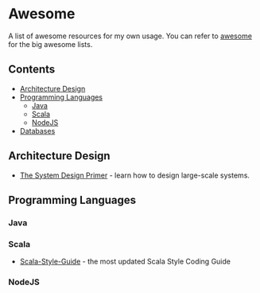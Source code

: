 # Awesome
A list of awesome resources for my own usage. You can refer to [awesome](https://github.com/sindresorhus/awesome) for the big awesome lists.  

## Contents
- [Architecture Design](#architecture-design)
- [Programming Languages](#programming-languages)
  * [Java](#java)
  * [Scala](#scala)
  * [NodeJS](#nodejs)
- [Databases](#databases)

## Architecture Design
* [The System Design Primer](https://github.com/donnemartin/system-design-primer) - learn how to design large-scale systems.  

## Programming Languages

### Java

### Scala
* [Scala-Style-Guide](https://github.com/databricks/scala-style-guide) - the most updated Scala Style Coding Guide 

### NodeJS
